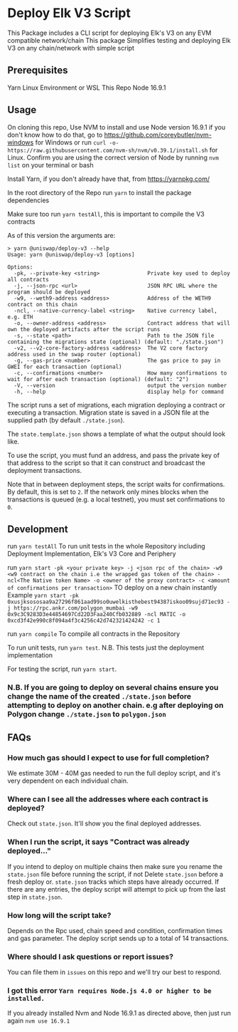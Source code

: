 # Deploy Elk V3 Script

This Package includes a CLI script for deploying Elk's V3 on any EVM compatible network/chain
This package Simplifies testing and deploying Elk V3 on any chain/network with simple script

## Prerequisites

Yarn
Linux Environment or WSL
This Repo
Node 16.9.1

## Usage

On cloning this repo,
Use NVM to install and use Node version 16.9.1
if you don't know how to do that, go to https://github.com/coreybutler/nvm-windows for Windows or run `curl -o- https://raw.githubusercontent.com/nvm-sh/nvm/v0.39.1/install.sh` for Linux.
Confirm you are using the correct version of Node by running `nvm list` on your terminal or bash

Install Yarn, if you don't already have that, from https://yarnpkg.com/

In the root directory of the Repo run `yarn` to install the package dependencies

Make sure too run `yarn testAll`, this is important to compile the V3 contracts

As of this version the arguments are:

```text
> yarn @uniswap/deploy-v3 --help
Usage: yarn @uniswap/deploy-v3 [options]

Options:
  -pk, --private-key <string>               Private key used to deploy all contracts
  -j, --json-rpc <url>                      JSON RPC URL where the program should be deployed
  -w9, --weth9-address <address>            Address of the WETH9 contract on this chain
  -ncl, --native-currency-label <string>    Native currency label, e.g. ETH
  -o, --owner-address <address>             Contract address that will own the deployed artifacts after the script runs
  -s, --state <path>                        Path to the JSON file containing the migrations state (optional) (default: "./state.json")
  -v2, --v2-core-factory-address <address>  The V2 core factory address used in the swap router (optional)
  -g, --gas-price <number>                  The gas price to pay in GWEI for each transaction (optional)
  -c, --confirmations <number>              How many confirmations to wait for after each transaction (optional) (default: "2")
  -V, --version                             output the version number
  -h, --help                                display help for command
```

The script runs a set of migrations, each migration deploying a contract or executing a transaction. Migration state is
saved in a JSON file at the supplied path (by default `./state.json`).

The `state.template.json` shows a template of what the output should look like.

To use the script, you must fund an address, and pass the private key of that address to the script so that it can construct
and broadcast the deployment transactions.

Note that in between deployment steps, the script waits for confirmations. By default, this is set to `2`. If the network
only mines blocks when the transactions is queued (e.g. a local testnet), you must set confirmations to `0`.

## Development

run `yarn testAll` To run unit tests in the whole Repository including Deployment Implementation, Elk's V3 Core and Periphery

run `yarn start -pk <your private key> -j <json rpc of the chain> -w9 <w9 contract on the chain i.e the wrapped gas token of the chain> -ncl<The Native token Name> -o <owner of the proxy contract> -c <amount of confirmations per transaction>` TO deploy on a new chain instantly
Example `yarn start -pk 0xusjksososaa9a27296f861aad99so0uwelkisthebest94387iskoo09sujd71ec93 -j https://rpc.ankr.com/polygon_mumbai -w9 0x9c3C9283D3e44854697Cd22D3Faa240Cfb032889 -ncl MATIC -o 0xcd3f42e990c8f094a4f3c4256c42d742321424242 -c 1`

run `yarn compile` To compile all contracts in the Repository

To run unit tests, run `yarn test`. N.B. This tests just the deployment implementation

For testing the script, run `yarn start`.

### N.B. If you are going to deploy on several chains ensure you change the name of the created `./state.json` before attempting to deploy on another chain. e.g after deploying on Polygon change `./state.json` to `polygon.json`

## FAQs

### How much gas should I expect to use for full completion?

We estimate 30M - 40M gas needed to run the full deploy script, and it's very dependent on each individual chain.

### Where can I see all the addresses where each contract is deployed?

Check out `state.json`. It'll show you the final deployed addresses.

### When I run the script, it says "Contract was already deployed..."

If you intend to deploy on multiple chains then make sure you rename the `state.json` file before running the script, if not Delete `state.json` before a fresh deploy or. `state.json` tracks which steps have already occurred. If there are any entries, the deploy script will attempt to pick up from the last step in `state.json`.

### How long will the script take?

Depends on the Rpc used, chain speed and condition, confirmation times and gas parameter. The deploy script sends up to a total of 14 transactions.

### Where should I ask questions or report issues?

You can file them in `issues` on this repo and we'll try our best to respond.

### I got this error `Yarn requires Node.js 4.0 or higher to be installed.`

If you already installed Nvm and Node 16.9.1 as directed above, then just run again `nvm use 16.9.1`
